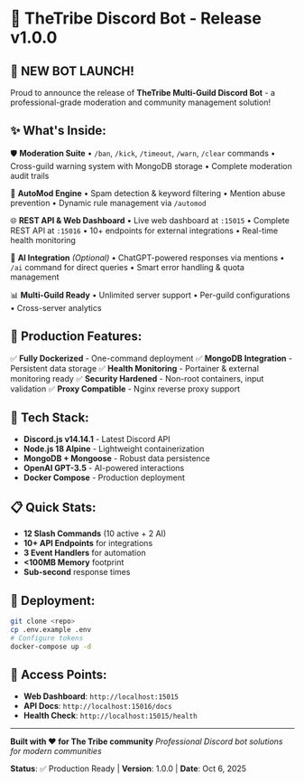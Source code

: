# 🚀 TheTribe Discord Bot - Release v1.0.0

## 🎉 **NEW BOT LAUNCH!**

Proud to announce the release of **TheTribe Multi-Guild Discord Bot** - a professional-grade moderation and community management solution!

## ✨ **What's Inside:**

🛡️ **Moderation Suite**
• `/ban`, `/kick`, `/timeout`, `/warn`, `/clear` commands
• Cross-guild warning system with MongoDB storage
• Complete moderation audit trails

🤖 **AutoMod Engine**
• Spam detection & keyword filtering
• Mention abuse prevention
• Dynamic rule management via `/automod`

🌐 **REST API & Web Dashboard**
• Live web dashboard at `:15015`
• Complete REST API at `:15016`
• 10+ endpoints for external integrations
• Real-time health monitoring

🧠 **AI Integration** *(Optional)*
• ChatGPT-powered responses via mentions
• `/ai` command for direct queries
• Smart error handling & quota management

📊 **Multi-Guild Ready**
• Unlimited server support
• Per-guild configurations
• Cross-server analytics

## 🐳 **Production Features:**
✅ **Fully Dockerized** - One-command deployment
✅ **MongoDB Integration** - Persistent data storage
✅ **Health Monitoring** - Portainer & external monitoring ready
✅ **Security Hardened** - Non-root containers, input validation
✅ **Proxy Compatible** - Nginx reverse proxy support

## 🔧 **Tech Stack:**
- **Discord.js v14.14.1** - Latest Discord API
- **Node.js 18 Alpine** - Lightweight containerization
- **MongoDB + Mongoose** - Robust data persistence
- **OpenAI GPT-3.5** - AI-powered interactions
- **Docker Compose** - Production deployment

## 📋 **Quick Stats:**
- **12 Slash Commands** (10 active + 2 AI)
- **10+ API Endpoints** for integrations
- **3 Event Handlers** for automation
- **<100MB Memory** footprint
- **Sub-second** response times

## 🚀 **Deployment:**
```bash
git clone <repo>
cp .env.example .env
# Configure tokens
docker-compose up -d
```

## 📱 **Access Points:**
- **Web Dashboard**: `http://localhost:15015`
- **API Docs**: `http://localhost:15016/docs`
- **Health Check**: `http://localhost:15015/health`

---

**Built with ❤️ for The Tribe community**
*Professional Discord bot solutions for modern communities*

**Status**: ✅ Production Ready | **Version**: 1.0.0 | **Date**: Oct 6, 2025